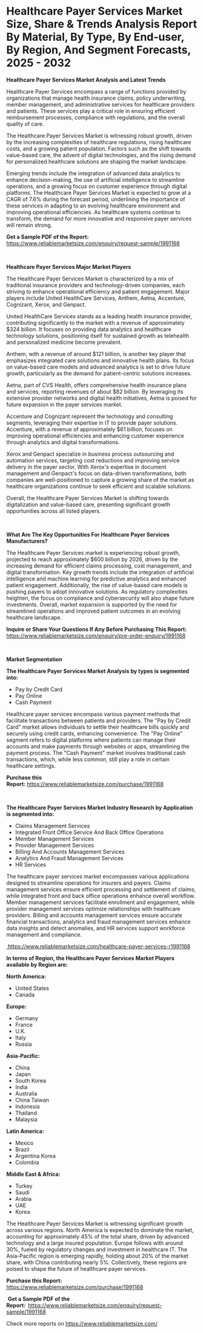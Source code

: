<p><h1>Healthcare Payer Services Market Size, Share & Trends Analysis Report By Material, By Type, By End-user, By Region, And Segment Forecasts, 2025 - 2032</h1></p><p><strong>Healthcare Payer Services Market Analysis and Latest Trends</strong></p>
<p><p>Healthcare Payer Services encompass a range of functions provided by organizations that manage health insurance claims, policy underwriting, member management, and administrative services for healthcare providers and patients. These services play a critical role in ensuring efficient reimbursement processes, compliance with regulations, and the overall quality of care. </p><p>The Healthcare Payer Services Market is witnessing robust growth, driven by the increasing complexities of healthcare regulations, rising healthcare costs, and a growing patient population. Factors such as the shift towards value-based care, the advent of digital technologies, and the rising demand for personalized healthcare solutions are shaping the market landscape. </p><p>Emerging trends include the integration of advanced data analytics to enhance decision-making, the use of artificial intelligence to streamline operations, and a growing focus on customer experience through digital platforms. The Healthcare Payer Services Market is expected to grow at a CAGR of 7.6% during the forecast period, underlining the importance of these services in adapting to an evolving healthcare environment and improving operational efficiencies. As healthcare systems continue to transform, the demand for more innovative and responsive payer services will remain strong.</p></p>
<p><strong>Get a Sample PDF of the Report:&nbsp;</strong> <a href="https://www.reliablemarketsize.com/enquiry/request-sample/1991168?utm_campaign=3075&utm_medium=2&utm_source=Github&utm_content=ia&utm_term=09032025&utm_id=healthcare-payer-services">https://www.reliablemarketsize.com/enquiry/request-sample/1991168</a></p>
<p>&nbsp;</p>
<p><strong>Healthcare Payer Services Major Market Players</strong></p>
<p><p>The Healthcare Payer Services Market is characterized by a mix of traditional insurance providers and technology-driven companies, each striving to enhance operational efficiency and patient engagement. Major players include United HealthCare Services, Anthem, Aetna, Accenture, Cognizant, Xerox, and Genpact.</p><p>United HealthCare Services stands as a leading health insurance provider, contributing significantly to the market with a revenue of approximately $324 billion. It focuses on providing data analytics and healthcare technology solutions, positioning itself for sustained growth as telehealth and personalized medicine become prevalent.</p><p>Anthem, with a revenue of around $121 billion, is another key player that emphasizes integrated care solutions and innovative health plans. Its focus on value-based care models and advanced analytics is set to drive future growth, particularly as the demand for patient-centric solutions increases.</p><p>Aetna, part of CVS Health, offers comprehensive health insurance plans and services, reporting revenues of about $82 billion. By leveraging its extensive provider networks and digital health initiatives, Aetna is poised for future expansion in the payer services market.</p><p>Accenture and Cognizant represent the technology and consulting segments, leveraging their expertise in IT to provide payer solutions. Accenture, with a revenue of approximately $61 billion, focuses on improving operational efficiencies and enhancing customer experience through analytics and digital transformations.</p><p>Xerox and Genpact specialize in business process outsourcing and automation services, targeting cost reductions and improving service delivery in the payer sector. With Xerox's expertise in document management and Genpact's focus on data-driven transformations, both companies are well-positioned to capture a growing share of the market as healthcare organizations continue to seek efficient and scalable solutions.</p><p>Overall, the Healthcare Payer Services Market is shifting towards digitalization and value-based care, presenting significant growth opportunities across all listed players.</p></p>
<p>&nbsp;</p>
<p><strong>What Are The Key Opportunities For Healthcare Payer Services Manufacturers?</strong></p>
<p><p>The Healthcare Payer Services market is experiencing robust growth, projected to reach approximately $600 billion by 2026, driven by the increasing demand for efficient claims processing, cost management, and digital transformation. Key growth trends include the integration of artificial intelligence and machine learning for predictive analytics and enhanced patient engagement. Additionally, the rise of value-based care models is pushing payers to adopt innovative solutions. As regulatory complexities heighten, the focus on compliance and cybersecurity will also shape future investments. Overall, market expansion is supported by the need for streamlined operations and improved patient outcomes in an evolving healthcare landscape.</p></p>
<p><strong>Inquire or Share Your Questions If Any Before Purchasing This Report:</strong> <a href="https://www.reliablemarketsize.com/enquiry/pre-order-enquiry/1991168?utm_campaign=3075&utm_medium=2&utm_source=Github&utm_content=ia&utm_term=09032025&utm_id=healthcare-payer-services">https://www.reliablemarketsize.com/enquiry/pre-order-enquiry/1991168</a></p>
<p>&nbsp;</p>
<p><strong>Market Segmentation</strong></p>
<p><strong>The Healthcare Payer Services Market Analysis by types is segmented into:</strong></p>
<p><ul><li>Pay by Credit Card</li><li>Pay Online</li><li>Cash Payment</li></ul></p>
<p><p>Healthcare payer services encompass various payment methods that facilitate transactions between patients and providers. The "Pay by Credit Card" market allows individuals to settle their healthcare bills quickly and securely using credit cards, enhancing convenience. The "Pay Online" segment refers to digital platforms where patients can manage their accounts and make payments through websites or apps, streamlining the payment process. The "Cash Payment" market involves traditional cash transactions, which, while less common, still play a role in certain healthcare settings.</p></p>
<p><strong>Purchase this Report:&nbsp;</strong><a href="https://www.reliablemarketsize.com/purchase/1991168?utm_campaign=3075&utm_medium=2&utm_source=Github&utm_content=ia&utm_term=09032025&utm_id=healthcare-payer-services">https://www.reliablemarketsize.com/purchase/1991168</a></p>
<p>&nbsp;</p>
<p><strong>The Healthcare Payer Services Market Industry Research by Application is segmented into:</strong></p>
<p><ul><li>Claims Management Services</li><li>Integrated Front Office Service And Back Office Operations</li><li>Member Management Services</li><li>Provider Management Services</li><li>Billing And Accounts Management Services</li><li>Analytics And Fraud Management Services</li><li>HR Services</li></ul></p>
<p><p>The healthcare payer services market encompasses various applications designed to streamline operations for insurers and payers. Claims management services ensure efficient processing and settlement of claims, while integrated front and back office operations enhance overall workflow. Member management services facilitate enrollment and engagement, while provider management services optimize relationships with healthcare providers. Billing and accounts management services ensure accurate financial transactions, analytics and fraud management services enhance data insights and detect anomalies, and HR services support workforce management and compliance.</p></p>
<p><a href="https://www.reliablemarketsize.com/healthcare-payer-services-r1991168?utm_campaign=3075&utm_medium=2&utm_source=Github&utm_content=ia&utm_term=09032025&utm_id=healthcare-payer-services">&nbsp;https://www.reliablemarketsize.com/healthcare-payer-services-r1991168</a></p>
<p><strong>In terms of Region, the Healthcare Payer Services Market Players available by Region are:</strong></p>
<p>
    <p> <strong> North America: </strong>
        <ul>
            <li>United States</li>
            <li>Canada</li>
        </ul>
        </p> 
    <p> <strong> Europe: </strong>
        <ul>
            <li>Germany</li>
            <li>France</li>
            <li>U.K.</li>
            <li>Italy</li>
            <li>Russia</li>
        </ul>
        </p> 
    <p> <strong> Asia-Pacific: </strong>
        <ul>
            <li>China</li>
            <li>Japan</li>
            <li>South Korea</li>
            <li>India</li>
            <li>Australia</li>
            <li>China Taiwan</li>
            <li>Indonesia</li>
            <li>Thailand</li>
            <li>Malaysia</li>
        </ul>
        </p> 
    <p> <strong> Latin America: </strong>
        <ul>
            <li>Mexico</li>
            <li>Brazil</li>
            <li>Argentina Korea</li>
            <li>Colombia</li>
        </ul>
        </p> 
    <p> <strong> Middle East & Africa: </strong>
        <ul>
            <li>Turkey</li>
            <li>Saudi</li>
            <li>Arabia</li>
            <li>UAE</li>
            <li>Korea</li>
        </ul>
    </p>
    </p>
<p><p>The Healthcare Payer Services Market is witnessing significant growth across various regions. North America is expected to dominate the market, accounting for approximately 45% of the total share, driven by advanced technology and a large insured population. Europe follows with around 30%, fueled by regulatory changes and investment in healthcare IT. The Asia-Pacific region is emerging rapidly, holding about 20% of the market share, with China contributing nearly 5%. Collectively, these regions are poised to shape the future of healthcare payer services.</p></p>
<p><strong>Purchase this Report: </strong><a href="https://www.reliablemarketsize.com/purchase/1991168?utm_campaign=3075&utm_medium=2&utm_source=Github&utm_content=ia&utm_term=09032025&utm_id=healthcare-payer-services">https://www.reliablemarketsize.com/purchase/1991168</a></p>
<p>&nbsp;<strong>Get a Sample PDF of the Report:&nbsp;&nbsp;</strong><a href="https://www.reliablemarketsize.com/enquiry/request-sample/1991168?utm_campaign=3075&utm_medium=2&utm_source=Github&utm_content=ia&utm_term=09032025&utm_id=healthcare-payer-services">https://www.reliablemarketsize.com/enquiry/request-sample/1991168</a></p>
<p><strong></strong></p>
<p>Check more reports on <a href="https://www.reliablemarketsize.com/?utm_campaign=3075&utm_medium=2&utm_source=Github&utm_content=ia&utm_term=09032025&utm_id=healthcare-payer-services">https://www.reliablemarketsize.com/</a></p>